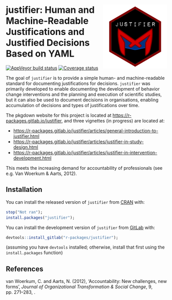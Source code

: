 
<!-- README.md is generated from README.Rmd. Please edit that file -->

# <img src='img/justifier-logo.png' align="right" height="200" /> justifier: Human and Machine-Readable Justifications and Justified Decisions Based on YAML

<!-- badges: start -->

[![AppVeyor build
status](https://ci.appveyor.com/api/projects/status/github/academy-of-behavior-change/justifier?branch=master&svg=true)](https://ci.appveyor.com/project/academy-of-behavior-change/justifier)
[![Coverage
status](https://codecov.io/gh/academy-of-behavior-change/justifier/branch/master/graph/badge.svg)](https://codecov.io/github/academy-of-behavior-change/justifier?branch=master)

<!-- badges: end -->

The goal of `justifier` is to provide a simple human- and
machine-readable standard for documenting justifications for decisions.
`justifier` was primarily developed to enable documenting the
development of behavior change interventions and the planning and
execution of scientific studies, but it can also be used to document
decisions in organisations, enabling accumulation of decisions and types
of justifications over time.

The pkgdown website for this project is located at
<https://r-packages.gitlab.io/justifier>, and three vignettes (in
progress) are located at:

  - <https://r-packages.gitlab.io/justifier/articles/general-introduction-to-justifier.html>
  - <https://r-packages.gitlab.io/justifier/articles/justifier-in-study-design.html>
  - <https://r-packages.gitlab.io/justifier/articles/justifier-in-intervention-development.html>

This meets the increasing demand for accountability of professionals
(see e.g. Van Woerkum & Aarts, 2012).

## Installation

You can install the released version of `justifier` from
[CRAN](https://CRAN.R-project.org) with:

``` r
stop("Not ran");
install.packages("justifier");
```

You can install the development version of `justifier` from
[GitLab](https://gitlab.com) with:

``` r
devtools::install_gitlab("r-packages/justifier");
```

(assuming you have `devtools` installed; otherwise, install that first
using the `install.packages` function)

## References

van Woerkum, C. and Aarts, N. (2012), ‘Accountability: New challenges,
new forms’, *Journal of Organizational Transformation & Social Change*,
9, pp. 271–283, .
